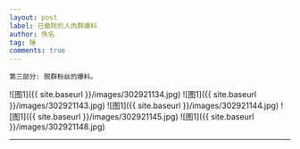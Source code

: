 ```yaml
---
layout: post
label: 已撤除的人肉群爆料
author: 佚名
tag: 锤
comments: true
---
```


<a class="anchor" name="dxjjd"></a>

    第三部分: 脱群粉丝的爆料。

![图1]({{ site.baseurl }}/images/302921134.jpg)
![图1]({{ site.baseurl }}/images/302921143.jpg)
![图1]({{ site.baseurl }}/images/302921144.jpg)
![图1]({{ site.baseurl }}/images/302921145.jpg)
![图1]({{ site.baseurl }}/images/302921148.jpg)

---